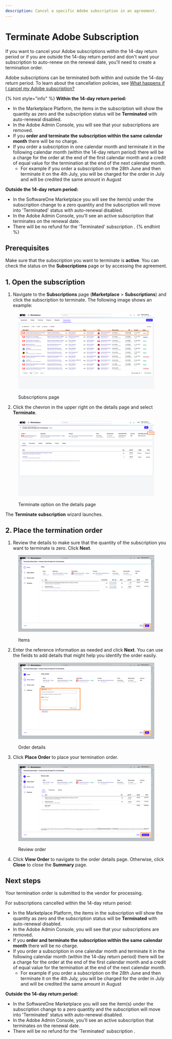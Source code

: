 ```yaml
---
description: Cancel a specific Adobe subscription in an agreement.
---
```


# Terminate Adobe Subscription

If you want to cancel your Adobe subscriptions within the 14-day return period or if you are outside the 14-day return period and don't want your subscription to auto-renew on the renewal date, you'll need to create a termination order.&#x20;

Adobe subscriptions can be terminated both within and outside the 14-day return period. To learn about the cancellation policies, see [What happens if I cancel my Adobe subscription?](../../../help-and-support/frequently-asked-questions/what-happens-if-i-cancel-my-adobe-subscription.md)

{% hint style="info" %}
**Within the 14-day return period:**

* In the Marketplace Platform, the items in the subscription will show the quantity as zero and the subscription status will be **Terminated** with auto-renewal disabled.
* In the Adobe Admin Console, you will see that your subscriptions are removed.
* If you **order and terminate the subscription within the same calendar month** there will be no charge.
* If you order a subscription in one calendar month and terminate it in the following calendar month (within the 14-day return period) there will be a charge for the order at the end of the first calendar month and a credit of equal value for the termination at the end of the next calendar month.&#x20;
  * For example if you order a subscription on the 28th June and then terminate it on the 4th July, you will be charged for the order in July and will be credited the same amount in August

**Outside the 14-day return period:**

* In the SoftwareOne Marketplace you will see the item(s) under the subscription change to a zero quantity and the subscription will move into 'Terminated' status with auto-renewal disabled.
* &#x20;In the Adobe Admin Console, you'll see an active subscription that terminates on the renewal date.
* There will be no refund for the 'Terminated' subscription .
{% endhint %}

## Prerequisites <a href="#howtodownsizeamicrosoft365subscriptionlicense-prerequisites" id="howtodownsizeamicrosoft365subscriptionlicense-prerequisites"></a>

Make sure that the subscription you want to terminate is **active**. You can check the status on the **Subscriptions** page or by accessing the agreement.

## 1. Open the subscription

1. Navigate to the **Subscriptions** page (**Marketplace** > **Subscriptions**) and click the subscription to terminate. The following image shows an example:

<figure><img src="../../../.gitbook/assets/Rename.png" alt=""><figcaption><p>Subscriptions page</p></figcaption></figure>

2. Click the chevron in the upper right on the details page and select **Terminate**.

<figure><img src="../../../.gitbook/assets/TerminateSubscription.png" alt=""><figcaption><p>Terminate option on the details page</p></figcaption></figure>

&#x20;The **Terminate subscription** wizard launches.

## 2. Place the termination order

1. Review the details to make sure that the quantity of the subscription you want to terminate is zero. Click **Next**.&#x20;

<figure><img src="../../../.gitbook/assets/TerminateSubscription1 (1).png" alt=""><figcaption><p>Items</p></figcaption></figure>

2. Enter the reference information as needed and click **Next**. You can use the fields to add details that might help you identify the order easily.

<figure><img src="../../../.gitbook/assets/TerminateSubscription2.png" alt=""><figcaption><p>Order details</p></figcaption></figure>

3. Click **Place Order** to place your termination order.&#x20;

<figure><img src="../../../.gitbook/assets/TerminateSubscription3 (2).png" alt=""><figcaption><p>Review order</p></figcaption></figure>

4. Click **View Order** to navigate to the order details page. Otherwise, click **Close** to close the **Summary** page.

## Next steps

Your termination order is submitted to the vendor for processing.&#x20;

For subscriptions cancelled within the 14-day return period:

* In the Marketplace Platform, the items in the subscription will show the quantity as zero and the subscription status will be **Terminated** with auto-renewal disabled.
* In the Adobe Admin Console, you will see that your subscriptions are removed.
* If you **order and terminate the subscription within the same calendar month** there will be no charge.
* If you order a subscription in one calendar month and terminate it in the following calendar month (within the 14-day return period) there will be a charge for the order at the end of the first calendar month and a credit of equal value for the termination at the end of the next calendar month.&#x20;
  * For example if you order a subscription on the 28th June and then terminate it on the 4th July, you will be charged for the order in July and will be credited the same amount in August

**Outside the 14-day return period:**

* In the SoftwareOne Marketplace you will see the item(s) under the subscription change to a zero quantity and the subscription will move into 'Terminated' status with auto-renewal disabled.
* &#x20;In the Adobe Admin Console, you'll see an active subscription that terminates on the renewal date.
* There will be no refund for the 'Terminated' subscription .
